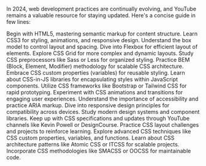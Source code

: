 
In 2024, web development practices are continually evolving, and YouTube remains a valuable resource for staying updated. Here's a concise guide in few lines:


Begin with HTML5, mastering semantic markup for content structure.
Learn CSS3 for styling, animations, and responsive design.
Understand the box model to control layout and spacing.
Dive into Flexbox for efficient layout of elements.
Explore CSS Grid for more complex and dynamic layouts.
Study CSS preprocessors like Sass or Less for organized styling.
Practice BEM (Block, Element, Modifier) methodology for scalable CSS architecture.
Embrace CSS custom properties (variables) for reusable styling.
Learn about CSS-in-JS libraries for encapsulating styles within JavaScript components.
Utilize CSS frameworks like Bootstrap or Tailwind CSS for rapid prototyping.
Experiment with CSS animations and transitions for engaging user experiences.
Understand the importance of accessibility and practice ARIA markup.
Dive into responsive design principles for compatibility across devices.
Study modern design systems and component libraries.
Keep up with CSS specifications and updates through YouTube channels like Kevin Powell or DesignCourse.
Practice CSS layout challenges and projects to reinforce learning.
Explore advanced CSS techniques like CSS custom properties, variables, and functions.
Learn about CSS architecture patterns like Atomic CSS or ITCSS for scalable projects.
Incorporate CSS methodologies like SMACSS or OOCSS for maintainable code.

